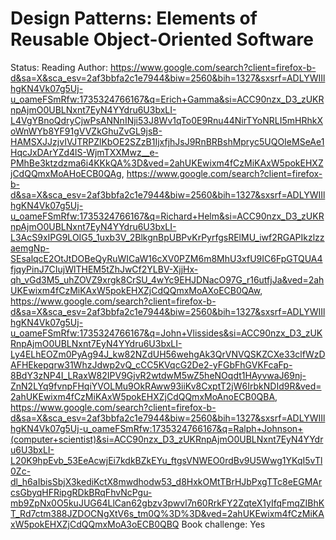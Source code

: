 # Design Patterns: Elements of Reusable Object-Oriented Software

Status: Reading
Author: https://www.google.com/search?client=firefox-b-d&sa=X&sca_esv=2af3bbfa2c1e7944&biw=2560&bih=1327&sxsrf=ADLYWIIlhgKN4Vk07g5Uj-u_oameFSmRfw:1735324766167&q=Erich+Gamma&si=ACC90nzx_D3_zUKRnpAjmO0UBLNxnt7EyN4YYdru6U3bxLI-L4VgYBnoQdryCjwPsANNnINji53J8Wv1qTo0E9Rnu44NirTYoNRLI5mHRhkXoWnWYb8YF91gVVZkGhuZvGL9jsB-HAMSXJJzjvIVJTRPZlKbOE2SZzB1IjxfjhJsJ9RnBRBshMpryc5UQOIeMSeAe1HqcJxDArYZd4lS-WjmTXXMwz__e-PMhBe3ktzdzma6i4KKkQA%3D&ved=2ahUKEwixm4fCzMiKAxW5pokEHXZjCdQQmxMoAHoECB0QAg, https://www.google.com/search?client=firefox-b-d&sa=X&sca_esv=2af3bbfa2c1e7944&biw=2560&bih=1327&sxsrf=ADLYWIIlhgKN4Vk07g5Uj-u_oameFSmRfw:1735324766167&q=Richard+Helm&si=ACC90nzx_D3_zUKRnpAjmO0UBLNxnt7EyN4YYdru6U3bxLI-L3AcS9xIPG9LOIG5_1uxb3V_2BlkgnBpUBPvKrPyrfgsRElMU_iwf2RGAPIkzlzzaemgNp-SEsalqcE2OtJtDOBeQyRuWICaW16cXV0PZM6m8MhU3xfU9IC6FpGTQUA4fjqyPinJ7CIujWlTHEM5tZhJwCf2YLBV-XjjHx-qh_vGd3M5_uhZOVZ9xrgk8CrSU_4wYc9EHJDNacO97G_r16utfjJa&ved=2ahUKEwixm4fCzMiKAxW5pokEHXZjCdQQmxMoAXoECB0QAw, https://www.google.com/search?client=firefox-b-d&sa=X&sca_esv=2af3bbfa2c1e7944&biw=2560&bih=1327&sxsrf=ADLYWIIlhgKN4Vk07g5Uj-u_oameFSmRfw:1735324766167&q=John+Vlissides&si=ACC90nzx_D3_zUKRnpAjmO0UBLNxnt7EyN4YYdru6U3bxLI-Ly4ELhEOZm0PyAg94J_kw82NZdUH56wehgAk3QrVNVQSKZCXe33clfWzDAFHEkepqrw31WhzJdwp2vQ_cCC5KVqcG2De2-yFGbFhGVKFcaFp-8BdY3zNP4I_LRaxW82IPV9GjvR2wtdwM5wZ5heNOqdt1HAyvwaJ69nj-ZnN2LYq9fvnpFHqiYVOLMu9OkRAww93iiKv8CxptT2jW6IrbkNDId9R&ved=2ahUKEwixm4fCzMiKAxW5pokEHXZjCdQQmxMoAnoECB0QBA, https://www.google.com/search?client=firefox-b-d&sa=X&sca_esv=2af3bbfa2c1e7944&biw=2560&bih=1327&sxsrf=ADLYWIIlhgKN4Vk07g5Uj-u_oameFSmRfw:1735324766167&q=Ralph+Johnson+(computer+scientist)&si=ACC90nzx_D3_zUKRnpAjmO0UBLNxnt7EyN4YYdru6U3bxLI-L20K9hpEvb_53EeAcwjEi7kdkBZkEYu_ftgsVNWEO0rdBv9U5Wwg1YKqI5vTl0Zc-dl_h6aIbisSbjX3kediKctX8mwdhodw53_d8HxkOMtTBrHJbPxgTTc8eEGMArcsGbyqHFRipgRDkBRqFhvNcPgu-mb9ZpNx0O5kuJUG64LlCan62gbzv3pwvl7n60RrkFY2ZqteX1yIfqFmqZIBhKT_Rd7ctm388JZDOCNgXtV6s_tm0Q%3D%3D&ved=2ahUKEwixm4fCzMiKAxW5pokEHXZjCdQQmxMoA3oECB0QBQ
Book challenge: Yes